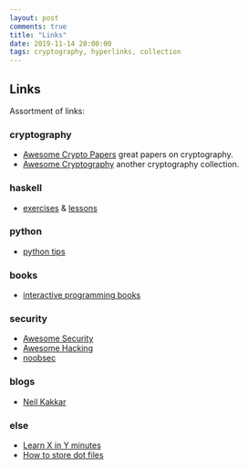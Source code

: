 ```yaml
---
layout: post
comments: true
title: "Links"
date: 2019-11-14 20:00:00
tags: cryptography, hyperlinks, collection 
---
```



<!--more-->
## Links

Assortment of links:

### cryptography 

- [Awesome Crypto Papers](https://www.github.com/pFarb/awesome-crypto-papers) great papers on cryptography.
- [Awesome Cryptography](https://www.github.com/sobolevn/awesome-cryptography) another cryptography collection.


### haskell

- [exercises](https://github.com/raviksharma/bartosz-basics-of-haskell) & [lessons](https://www.schoolofhaskell.com/user/bartosz/basics-of-haskell)
### python

- [python tips](https://book.pythontips.com/)
### books

- [interactive programming books](https://runestone.academy/runestone/books/)


### security
- [Awesome Security](https://github.com/sbilly/awesome-security)
- [Awesome Hacking](https://github.com/Hack-with-Github/Awesome-Hacking)
- [noobsec](https://www.noobsec.net)

### blogs
- [Neil Kakkar](https://neilkakkar.com/blog/)

### else
- [Learn X in Y minutes](https://learnxinyminutes.com/)
- [How to store dot files](https://www.atlassian.com/git/tutorials/dotfiles)

